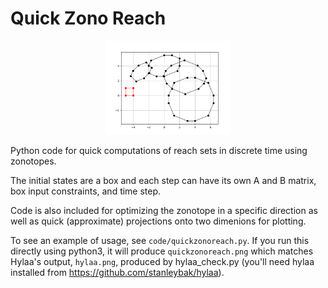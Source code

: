 # Quick Zono Reach

<p align="center"> <img src="code/quickzonoreach.png" alt="Hylaa Logo" width=200/> </p>

Python code for quick computations of reach sets in discrete time using zonotopes.

The initial states are a box and each step can have its own A and B matrix, box input constraints, and time step.

Code is also included for optimizing the zonotope in a specific direction as well as quick (approximate) projections onto two dimenions for plotting.

To see an example of usage, see `code/quickzonoreach.py`. If you run this
directly using python3, it will produce `quickzonoreach.png` which matches Hylaa's output, `hylaa.png`, produced by hylaa_check.py (you'll need hylaa installed from https://github.com/stanleybak/hylaa).
